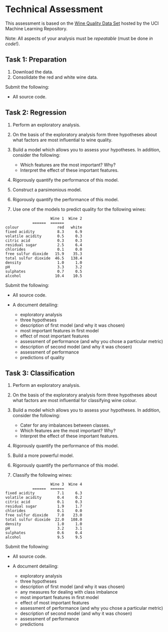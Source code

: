 # Technical Assessment

This assessment is based on the [Wine Quality Data Set](https://archive.ics.uci.edu/ml/datasets/wine+quality) hosted by the UCI Machine Learning Repository.

Note: All aspects of your analysis must be *repeatable* (must be done *in code*!).

## Task 1: Preparation

1. Download the data.
2. Consolidate the red and white wine data.

Submit the following:

- All source code.

## Task 2: Regression

1. Perform an exploratory analysis.
2. On the basis of the exploratory analysis form three hypotheses about what factors are most influential to wine quality.
3. Build a model which allows you to assess your hypotheses. In addition, consider the following:

	- Which features are the most important? Why?
	- Interpret the effect of these important features.

4. Rigorously quantify the performance of this model.
5. Construct a parsimonious model.
6. Rigorously quantify the performance of this model.
7. Use one of the models to predict quality for the following wines:

```
                    Wine 1  Wine 2
		    ======  ======
colour                 red   white
fixed acidity          8.3     6.9
volatile acidity       0.5     0.3
citric acid            0.3     0.3
residual sugar         2.5     6.4
chlorides              0.1     0.0
free sulfur dioxide   15.9    35.3
total sulfur dioxide  46.5   138.4
density                1.0     1.0
pH                     3.3     3.2
sulphates              0.7     0.5
alcohol               10.4    10.5
```

Submit the following:

- All source code.
- A document detailing:

    - exploratory analysis
    - three hypotheses
    - description of first model (and why it was chosen)
    - most important features in first model
    - effect of most important features
    - assessment of performance (and why you chose a particular metric)
    - description of second model (and why it was chosen)
    - assessment of performance
    - predictions of quality

## Task 3: Classification

1. Perform an exploratory analysis.
2. On the basis of the exploratory analysis form three hypotheses about what factors are most influential for classifying wine colour.
3. Build a model which allows you to assess your hypotheses. In addition, consider the following:

    - Cater for any imbalances between classes.
	- Which features are the most important? Why?
	- Interpret the effect of these important features.

4. Rigorously quantify the performance of this model.
5. Build a more powerful model.
6. Rigorously quantify the performance of this model.
7. Classify the following wines:

```
                    Wine 3  Wine 4
		    ======  ======
fixed acidity          7.1     6.3
volatile acidity       0.4     0.2
citric acid            0.1     0.3
residual sugar         1.9     1.7
chlorides              0.1     0.0
free sulfur dioxide    7.0    23.0
total sulfur dioxide  22.0   108.0
density                1.0     1.0
pH                     3.2     3.1
sulphates              0.6     0.4
alcohol                9.5     9.5
```

Submit the following:

- All source code.
- A document detailing:

    - exploratory analysis
    - three hypotheses
    - description of first model (and why it was chosen)
    - any measures for dealing with class imbalance
    - most important features in first model
    - effect of most important features
    - assessment of performance (and why you chose a particular metric)
    - description of second model (and why it was chosen)
    - assessment of performance
    - predictions
